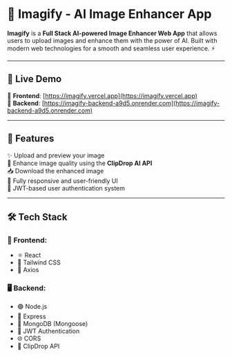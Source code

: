 # 🌟 Imagify - AI Image Enhancer App

**Imagify** is a **Full Stack AI-powered Image Enhancer Web App** that allows users to upload images and enhance them with the power of AI. Built with modern web technologies for a smooth and seamless user experience. ⚡

---

## 🚀 Live Demo

🔗 **Frontend**: [https://imagify.vercel.app](https://imagify.vercel.app)  
🔗 **Backend**: [https://imagify-backend-a9d5.onrender.com](https://imagify-backend-a9d5.onrender.com)

---

## 📸 Features

✨ Upload and preview your image  
🤖 Enhance image quality using the **ClipDrop AI API**  
📥 Download the enhanced image  
📱 Fully responsive and user-friendly UI  
🔐 JWT-based user authentication system

---

## 🛠️ Tech Stack

### 🧩 Frontend:
- ⚛️ React  
- 🎨 Tailwind CSS  
- 🔗 Axios  

### 🖥️ Backend:
- 🟢 Node.js  
- 🚂 Express  
- 🍃 MongoDB (Mongoose)  
- 🔐 JWT Authentication  
- 🌐 CORS  
- 🧠 ClipDrop API


